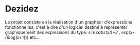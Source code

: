 # Dezidez
Le projet consiste en la réalisation d'un grapheur d'expressions fonctionnelles, c'est à dire d'un logiciel destiné à représenter graphiquement des expressions du type: sin(x*abs(x))+2 , exp(x+(6*log(x+1))) etc...
